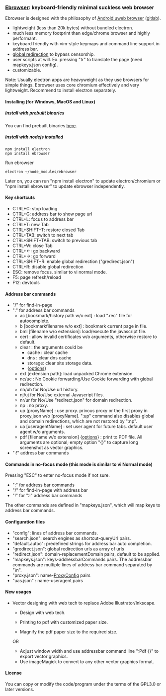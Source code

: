 ### [Ebrowser](https://github.com/torappinfo/ebrowser): keyboard-friendly minimal suckless web browser
Ebrowser is designed with the philosophy of [Android uweb browser](https://github.com/torappinfo/uweb) ([gitlab](https://gitlab.com/jamesfengcao/uweb)).

- lightweight (less than 20k bytes) without bundled electron.
- much less memory footprint than edge/chrome browser and highly performant.
- keyboard friendly with vim-style keymaps and command line support in address bar.
- [global redirection](https://uweb.surge.sh/en/redirect/index.html#) to bypass censorship.
- user scripts at will. Ex. pressing "tr" to translate the page (need mapkeys.json config).
- customizable.

Note: Usually electron apps are heavyweight as they use browsers for simple things. Ebrowser uses core chromium effectively and very lightweight. Recommend to install electron separately.

#### Installing (for Windows, MacOS and Linux)
##### Install with prebuilt binaries
You can find prebuilt binaries [here](https://github.com/torappinfo/ebrowser/releases).

##### Install with nodejs installed

    npm install electron
    npm install ebrowser

Run ebrowser

    electron ~/node_modules/ebrowser

Later on, you can run "npm install electron" to update electron/chromium or "npm install ebrowser" to update ebrowser independently.

#### Key shortcuts
- CTRL+C: stop loading
- CTRL+G: address bar to show page url
- CTRL+L: focus to address bar
- CTRL+T: new Tab
- CTRL+SHIFT+T: restore closed Tab
- CTRL+TAB: switch to next tab
- CTRL+SHIFT+TAB: switch to previous tab
- CTRL+W: close Tab
- CTRL+<-: go backward
- CTRL+->: go forward
- CTRL+SHIFT+R: enable global redirection ("gredirect.json")
- CTRL+R: disable global redirection
- ESC: remove focus. similar to vi normal mode.
- F5: page refresh/reload
- F12: devtools

#### Address bar commands
- "/" for find-in-page
- ":" for address bar commands
  - ac [bookmark/history path w/o ext] : load ".rec" file for autocomplete.
  - b [bookmarkfilename w/o ext] : bookmark current page in file.
  - bml [filename w/o extension]: load/execute the javascript file.
  - cert : allow invalid certificates w/o arguments, otherwise restore to default.
  - clear : the arguments could be
    - cache : clear cache
    - dns : clear dns cache
    - storage: clear site storage data.
    - {[options](https://www.electronjs.org/docs/latest/api/session#sescleardataoptions)}
  - ext [extension path]: load unpacked Chrome extension.
  - nc/uc : No Cookie forwarding/Use Cookie forwarding with global redirection.
  - nh/uh for No/Use url history.
  - nj/uj for No/Use external Javascript files.
  - nr/ur for No/Use "redirect.json" for domain redirection.
  - np : no proxy. 
  - up [proxyName] : use proxy. privous proxy or the first proxy in proxy.json w/o [proxyName]. ":up" command also disables global and domain redirections, which are not restored by ":np".
  - ua [useragentName] : set user agent for future tabs. default user agent w/o arguments.
  - pdf [filename w/o extension] {[options](https://www.electronjs.org/docs/latest/api/web-contents#contentsprinttopdfoptions)} : print to PDF file. All arguments are optional; empty option "{}" to capture long screenshot as vector graphics.
- ":!" address bar commands

#### Commands in no-focus mode (this mode is similar to vi Normal mode)
Pressing "ESC" to enter no-focus mode if not sure.
- ":" for address bar commands
- "/" for find-in-page with address bar
- "!" for ":!" address bar commands

The other commands are defined in "mapkeys.json", which will map keys to address bar commands.

#### Configuration files
- "config": lines of address bar commands.
- "search.json": search engines as shortcut-queryUrl pairs.
- "default.autoc": predefined strings for address bar auto completion.
- "gredirect.json": global redirection urls as array of urls
- "redirect.json": domain-replacementDomain pairs, default to be applied.
- "mapkeys.json": keys-addressbarCommands pairs. The addressbar commands are multiple lines of address bar command separated by "\n".
- "proxy.json": name-[ProxyConfig](https://www.electronjs.org/docs/latest/api/structures/proxy-config) pairs
- "uas.json" : name-useragent pairs

#### New usages
- Vector designing with web tech to replace Adobe Illustrator/Inkscape.
  - Design with web tech.
  
  - Printing to pdf with customized paper size.
  - Magnify the pdf paper size to the required size.

  OR
  
  - Adjust window width and use addressbar command line ":Pdf {}" to export vector graphics.
  - Use imageMagick to convert to any other vector graphics format.

#### License
You can copy or modify the code/program under the terms of the GPL3.0 or later versions.